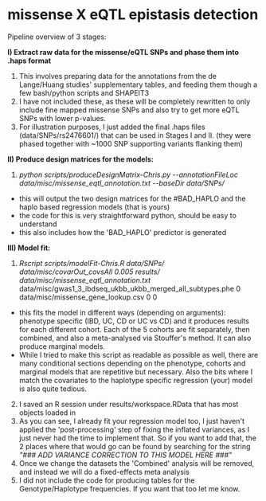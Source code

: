 # missense X eQTL epistasis detection


Pipeline overview of 3 stages:

**I) Extract raw data for the missense/eQTL SNPs and phase them into .haps format**
1) This involves preparing data for the annotations from the de Lange/Huang studies' supplementary tables, and feeding them though a few bash/python scripts and SHAPEIT3 
2) I have not included these, as these will be completely rewritten to only include fine mapped missense SNPs and also try to get more eQTL SNPs with lower p-values.
3) For illustration purposes, I just added the final .haps files (data/SNPs/rs2476601/) that can be used in Stages I and II. (they were phased together with ~1000 SNP supporting variants flanking them)

**II) Produce design matrices for the models:**
1) *python scripts/produceDesignMatrix-Chris.py --annotationFileLoc data/misc/missense_eqtl_annotation.txt --baseDir data/SNPs/*
- this will output the two design matrices for the #BAD_HAPLO and the haplo based regression models (that is yours)
- the code for this is very straightforward python, should be easy to understand
- this also includes how the 'BAD_HAPLO' predictor is generated

**III) Model fit:**
1) *Rscript scripts/modelFit-Chris.R data/SNPs/ data/misc/covarOut_covsAll 0.005 results/ data/misc/missense_eqtl_annotation.txt* data/misc/gwas1_3_ibdseq_ukbb_ukbb_merged_all_subtypes.phe 0 data/misc/missense_gene_lookup.csv 0 0
- this fits the model in different ways (depending on arguments): phenotype specific (IBD, UC, CD or UC vs CD) and it produces results for each different cohort. Each of the 5 cohorts are fit separately, then combined, and also a meta-analysed via Stouffer's method. It can also produce marginal models.
- While I tried to make this script as readable as possible as well, there are many conditional sections depending on the phenotype, cohorts and marginal models that are repetitive but necessary. Also the bits where I match the covariates to the haplotype specific regression (your) model is also quite tedious.
2) I saved an R session under results/workspace.RData that has most objects loaded in
3) As you can see, I already fit your regression model too, I just haven't applied the 'post-processing' step of fixing the inflated variances, as I just never had the time to implement that. So if you want to add that, the 2 places where that would go can be found by searching for the string *"### ADD VARIANCE CORRECTION TO THIS MODEL HERE ###"*
4) Once we change the datasets the 'Combined' analysis will be removed, and instead we will do a fixed-effects meta analysis
5) I did not include the code for producing tables for the Genotype/Haplotype frequencies. If you want that too let me know.
